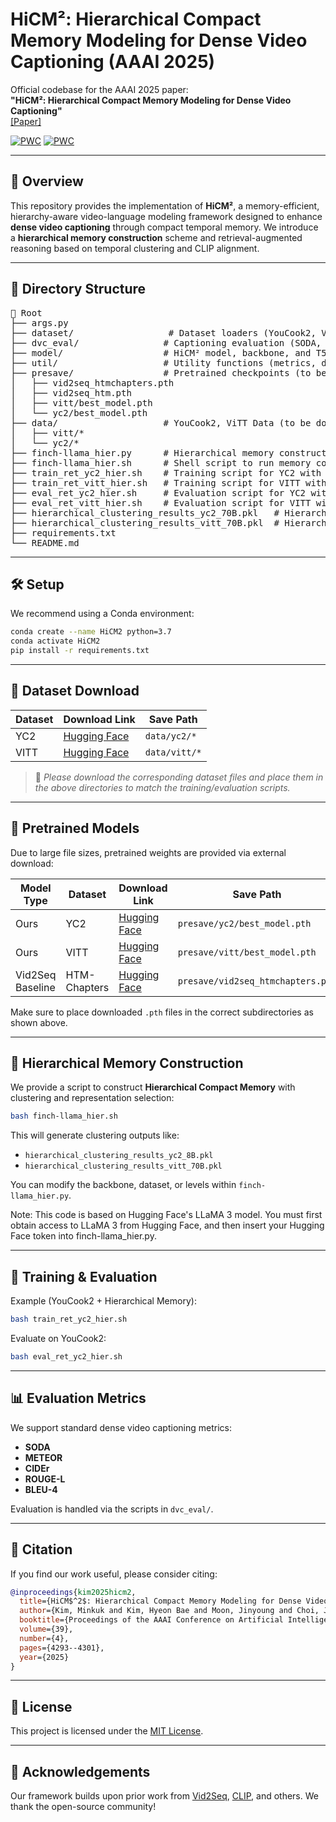 # HiCM²: Hierarchical Compact Memory Modeling for Dense Video Captioning (AAAI 2025)

Official codebase for the AAAI 2025 paper:  
**"HiCM²: Hierarchical Compact Memory Modeling for Dense Video Captioning"**  
[[Paper]](https://arxiv.org/abs/2412.14585)

[![PWC](https://img.shields.io/endpoint.svg?url=https://paperswithcode.com/badge/hicm-2-hierarchical-compact-memory-modeling/dense-video-captioning-on-youcook2)](https://paperswithcode.com/sota/dense-video-captioning-on-youcook2?p=hicm-2-hierarchical-compact-memory-modeling)
[![PWC](https://img.shields.io/endpoint.svg?url=https://paperswithcode.com/badge/hicm-2-hierarchical-compact-memory-modeling/dense-video-captioning-on-vitt)](https://paperswithcode.com/sota/dense-video-captioning-on-vitt?p=hicm-2-hierarchical-compact-memory-modeling)

---

## 🧠 Overview

This repository provides the implementation of **HiCM²**, a memory-efficient, hierarchy-aware video-language modeling framework designed to enhance **dense video captioning** through compact temporal memory. We introduce a **hierarchical memory construction** scheme and retrieval-augmented reasoning based on temporal clustering and CLIP alignment.

---

## 📁 Directory Structure

<pre>
📁 Root
├── args.py
├── dataset/                  # Dataset loaders (YouCook2, VideoCaption, etc.)
├── dvc_eval/                # Captioning evaluation (SODA, METEOR, CIDEr, etc.)
├── model/                   # HiCM² model, backbone, and T5-related modules
├── util/                    # Utility functions (metrics, dist, t5, etc.)
├── presave/                 # Pretrained checkpoints (to be downloaded)
│   ├── vid2seq_htmchapters.pth
│   ├── vid2seq_htm.pth
│   ├── vitt/best_model.pth
│   └── yc2/best_model.pth
├── data/                    # YouCook2, ViTT Data (to be downloaded)
│   ├── vitt/*
│   └── yc2/*
├── finch-llama_hier.py      # Hierarchical memory constructor (our main contribution)
├── finch-llama_hier.sh      # Shell script to run memory constructor
├── train_ret_yc2_hier.sh    # Training script for YC2 with HiCM²
├── train_ret_vitt_hier.sh   # Training script for VITT with HiCM²
├── eval_ret_yc2_hier.sh     # Evaluation script for YC2 with HiCM²
├── eval_ret_vitt_hier.sh    # Evaluation script for VITT with HiCM²
├── hierarchical_clustering_results_yc2_70B.pkl   # Hierarchical Memory for YC2
├── hierarchical_clustering_results_vitt_70B.pkl  # Hierarchical Memory for VITT
├── requirements.txt
└── README.md
</pre>

---

## 🛠️ Setup

We recommend using a Conda environment:

```bash
conda create --name HiCM2 python=3.7
conda activate HiCM2
pip install -r requirements.txt
```

---

## 📂 Dataset Download

| Dataset | Download Link                             | Save Path     |
|---------|--------------------------------------------|----------------|
| YC2     | [Hugging Face](https://huggingface.co/datasets/Geppa/HiCM2/tree/main)   | `data/yc2/*`    |
| VITT    | [Hugging Face](https://huggingface.co/datasets/Geppa/HiCM2/tree/main) | `data/vitt/*`   |

> 📌 *Please download the corresponding dataset files and place them in the above directories to match the training/evaluation scripts.*

---

## 🔗 Pretrained Models

Due to large file sizes, pretrained weights are provided via external download:

| Model Type         | Dataset      | Download Link                                  | Save Path                               |
|--------------------|--------------|------------------------------------------------|------------------------------------------|
| Ours               | YC2          | [Hugging Face](https://huggingface.co/Geppa/HiCM2/tree/main)  | `presave/yc2/best_model.pth`             |
| Ours               | VITT         | [Hugging Face](https://huggingface.co/Geppa/HiCM2/tree/main) | `presave/vitt/best_model.pth`            |
| Vid2Seq Baseline   | HTM-Chapters | [Hugging Face](https://huggingface.co/Geppa/HiCM2/tree/main)   | `presave/vid2seq_htmchapters.pth`        |


Make sure to place downloaded `.pth` files in the correct subdirectories as shown above.

---

## 🧩 Hierarchical Memory Construction

We provide a script to construct **Hierarchical Compact Memory** with clustering and representation selection:

```bash
bash finch-llama_hier.sh
```

This will generate clustering outputs like:

- `hierarchical_clustering_results_yc2_8B.pkl`
- `hierarchical_clustering_results_vitt_70B.pkl`

You can modify the backbone, dataset, or levels within `finch-llama_hier.py`.

Note: This code is based on Hugging Face's LLaMA 3 model. You must first obtain access to LLaMA 3 from Hugging Face, and then insert your Hugging Face token into finch-llama_hier.py.

---

## 🚀 Training & Evaluation

Example (YouCook2 + Hierarchical Memory):

```bash
bash train_ret_yc2_hier.sh
```

Evaluate on YouCook2:

```bash
bash eval_ret_yc2_hier.sh
```

---

## 📊 Evaluation Metrics

We support standard dense video captioning metrics:

- **SODA**
- **METEOR**
- **CIDEr**
- **ROUGE-L**
- **BLEU-4**

Evaluation is handled via the scripts in `dvc_eval/`.

---

## 📜 Citation

If you find our work useful, please consider citing:

```bibtex
@inproceedings{kim2025hicm2,
  title={HiCM$^2$: Hierarchical Compact Memory Modeling for Dense Video Captioning},
  author={Kim, Minkuk and Kim, Hyeon Bae and Moon, Jinyoung and Choi, Jinwoo and Kim, Seong Tae},
  booktitle={Proceedings of the AAAI Conference on Artificial Intelligence},
  volume={39},
  number={4},
  pages={4293--4301},
  year={2025}
}
```

---

## 📝 License

This project is licensed under the [MIT License](./LICENSE).

---

## 🙏 Acknowledgements

Our framework builds upon prior work from [Vid2Seq](https://github.com/antoyang/VidChapters), [CLIP](https://github.com/openai/CLIP), and others. We thank the open-source community!
